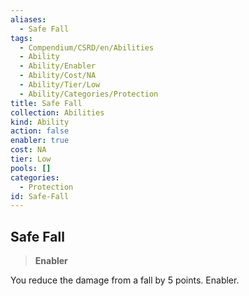 ```yaml
---
aliases:
  - Safe Fall
tags:
  - Compendium/CSRD/en/Abilities
  - Ability
  - Ability/Enabler
  - Ability/Cost/NA
  - Ability/Tier/Low
  - Ability/Categories/Protection
title: Safe Fall
collection: Abilities
kind: Ability
action: false
enabler: true
cost: NA
tier: Low
pools: []
categories:
  - Protection
id: Safe-Fall
---
```

## Safe Fall    
>**Enabler**  
    
You reduce the damage from a fall by 5 points. Enabler.

